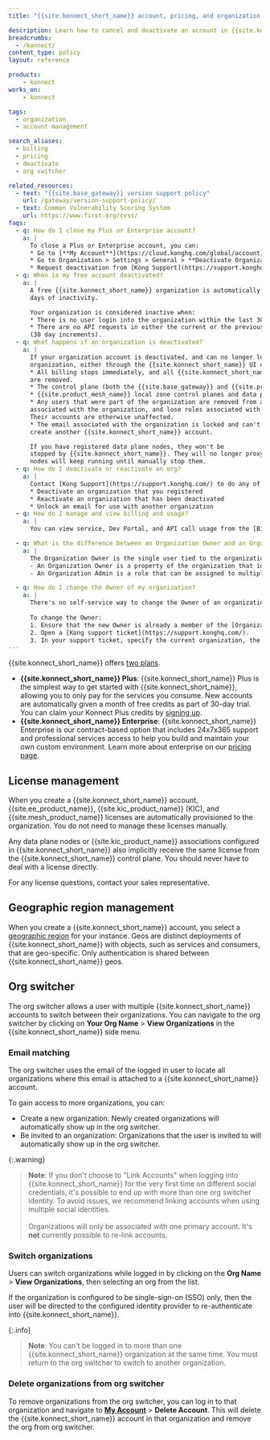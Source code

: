 ```yaml
---
title: "{{site.konnect_short_name}} account, pricing, and organization deactivation"

description: Learn how to cancel and deactivate an account in {{site.konnect_short_name}}
breadcrumbs:
  - /konnect/
content_type: policy
layout: reference

products:
    - konnect
works_on:
    - konnect

tags:
  - organization
  - account-management

search_aliases:
  - billing
  - pricing
  - deactivate
  - org switcher

related_resources:
  - text: "{{site.base_gateway}} version support policy"
    url: /gateway/version-support-policy/
  - text: Common Vulnerability Scoring System
    url: https://www.first.org/cvss/
faqs:
  - q: How do I close my Plus or Enterprise account?
    a: |
      To close a Plus or Enterprise account, you can:
      * Go to [**My Account**](https://cloud.konghq.com/global/account) > **Delete Account**.
      * Go to Organization > Settings > General > **Deactivate Organization**
      * Request deactivation from [Kong Support](https://support.konghq.com/).
  - q: When is my free account deactivated?
    a: |
      A free {{site.konnect_short_name}} organization is automatically deactivated after 30
      days of inactivity.

      Your organization is considered inactive when:
      * There is no user login into the organization within the last 30 days.
      * There are no API requests in either the current or the previous billing cycle
      (30 day increments).
  - q: What happens if an organization is deactivated?
    a: |
      If your organization account is deactivated, and can no longer log into the
      organization, either through the {{site.konnect_short_name}} UI or the API, then the following happens:
      * All billing stops immediately, and all {{site.konnect_short_name}} subscriptions
      are removed.
      * The control plane (both the {{site.base_gateway}} and {{site.product_mesh_name}} global control planes) associated with the organization are decommissioned.
      * {{site.product_mesh_name}} local zone control planes and data plane nodes (workloads) continue to run, but will not receive new configuration updates.
      * Any users that were part of the organization are removed from any teams
      associated with the organization, and lose roles associated with the deactivated organization.
      Their accounts are otherwise unaffected.
      * The email associated with the organization is locked and can't be used to
      create another {{site.konnect_short_name}} account.

      If you have registered data plane nodes, they won't be
      stopped by {{site.konnect_short_name}}. They will no longer proxy data, but the
      nodes will keep running until manually stop them.
  - q: How do I deactivate or reactivate an org?
    a: |
      Contact [Kong Support](https://support.konghq.com/) to do any of the following:
      * Deactivate an organization that you registered
      * Reactivate an organization that has been deactivated
      * Unlock an email for use with another organization
  - q: How do I manage and view billing and usage?
    a: |
      You can view service, Dev Portal, and API call usage from the [Billing and Usage](https://cloud.konghq.com/global/plan-and-usage/).

  - q: What is the difference between an Organization Owner and an Organization Admin?
    a: |
      The Organization Owner is the single user tied to the organization itself, while Organization Admins are roles that multiple users can hold.
      - An Organization Owner is a property of the organization that identifies a single user as the Owner. The Owner is automatically assigned when the organization is created and always has the Organization Admin role. Each organization can have only one Owner.
      - An Organization Admin is a role that can be assigned to multiple users. Admins can manage users, teams, and roles, but they can't delete the organization. Only the Owner can delete an organization.

  - q: How do I change the Owner of my organization?
    a: |
      There's no self-service way to change the Owner of an organization in {{site.konnect_short_name}}. Only Kong Support can complete the ownership transfer.
      
      To change the Owner:
      1. Ensure that the new Owner is already a member of the [Organization Admin pre-defined team](/konnect-platform/teams-and-roles/#predefined-teams).
      2. Open a [Kong support ticket](https://support.konghq.com/).
      3. In your support ticket, specify the current organization, the current Owner, and the user that you want to designate as the new Owner.
---
```


{{site.konnect_short_name}} offers [two plans](https://konghq.com/pricing).

* **{{site.konnect_short_name}} Plus**: {{site.konnect_short_name}} Plus is the simplest way to get started with {{site.konnect_short_name}}, allowing you to only pay for the services you consume. New accounts are automatically given a month of free credits as part of 30-day trial. You can claim your Konnect Plus credits by [signing up](https://konghq.com/products/kong-konnect/register).
* **{{site.konnect_short_name}} Enterprise**: {{site.konnect_short_name}} Enterprise is our contract-based option that includes 24x7x365 support and professional services access to help you build and maintain your own custom environment. Learn more about enterprise on our [pricing page](https://konghq.com/pricing).


## License management

When you create a {{site.konnect_short_name}} account, {{site.ee_product_name}}, {{site.kic_product_name}} (KIC), and {{site.mesh_product_name}}
licenses are automatically provisioned to the organization. You do not need to manage these
licenses manually.

Any data plane nodes or {{site.kic_product_name}} associations configured in {{site.konnect_short_name}}
also implicitly receive the same license from the {{site.konnect_short_name}}
control plane. You should never have to deal with a license directly.

For any license questions, contact your sales representative.

## Geographic region management

When you create a {{site.konnect_short_name}} account, you select a [geographic region](/konnect-platform/geos/) for your instance. Geos are distinct deployments of {{site.konnect_short_name}} with objects, such as services and consumers, that are geo-specific. Only authentication is shared between {{site.konnect_short_name}} geos.

## Org switcher

The org switcher allows a user with multiple {{site.konnect_short_name}} accounts to switch between their organizations. 
You can navigate to the org switcher by clicking on **Your Org Name** > **View Organizations** in the {{site.konnect_short_name}} side menu.

### Email matching

The org switcher uses the email of the logged in user to locate all organizations where this email is attached to a {{site.konnect_short_name}} account. 

To gain access to more organizations, you can:
* Create a new organization: Newly created organizations will automatically show up in the org switcher.
* Be invited to an organization: Organizations that the user is invited to will automatically show up in the org switcher.

{:.warning}
> **Note**: If you don't choose to "Link Accounts" when logging into {{site.konnect_short_name}} for the very first time on different social credentials, it's possible to end up with more than one org switcher identity. To avoid issues, we recommend linking accounts when using multiple social identities.
> <br><br>
> Organizations will only be associated with one primary account. It's **not** currently possible to re-link accounts.

### Switch organizations

Users can switch organizations while logged in by clicking on the **Org Name** > **View Organizations**, then selecting an org from the list.

If the organization is configured to be single-sign-on (SSO) only, then the user will be directed to the configured identity provider to re-authenticate into {{site.konnect_short_name}}.

{:.info}
> **Note**: You can't be logged in to more than one {{site.konnect_short_name}} organization at the same time. 
You must return to the org switcher to switch to another organization.

### Delete organizations from org switcher

To remove organizations from the org switcher, you can log in to that organization and navigate to 
[**My Account**](https://cloud.konghq.com/global/account) > **Delete Account**. 
This will delete the {{site.konnect_short_name}} account in that organization and remove the org from org switcher.